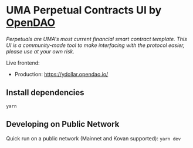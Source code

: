# UMA Perpetual Contracts UI by [OpenDAO](https://opendao.io)

_Perpetuals are UMA's most current financial smart contract template. This UI is a community-made tool to make interfacing with the protocol easier, please use at your own risk._

Live frontend:

- Production: https://ydollar.opendao.io/

## Install dependencies

`yarn`

## Developing on Public Network

Quick run on a public network (Mainnet and Kovan supported): `yarn dev`

